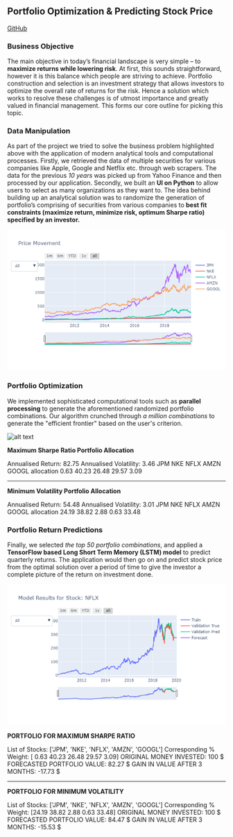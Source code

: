 ## Portfolio Optimization & Predicting Stock Price
[GitHub](https://github.com/abhinav314/portOpt)

### Business Objective

The main objective in today’s financial landscape is very simple – to **maximize returns while lowering risk**. At first, this sounds straightforward, however it is this balance which people are striving to achieve. Portfolio construction and selection is an investment strategy that allows investors to optimize the overall rate of returns for the risk. Hence a solution which works to resolve these challenges is of utmost importance and greatly valued in financial management. This forms our core outline for picking this topic.

### Data Manipulation

As part of the project we tried to solve the business problem highlighted above with the application of modern analytical tools and computational processes.
Firstly, we retrieved the data of multiple securities for various companies like Apple, Google and Netflix etc. through web scrapers. The data for the previous *10 years* was picked up from Yahoo Finance and then processed by our application.
Secondly, we built an **UI on Python** to allow users to select as many organizations as they want to. The idea behind building up an analytical solution was to randomize the generation of portfolio’s comprising of securities from various companies to **best fit constraints (maximize return, minimize risk, optimum Sharpe ratio) specified by an investor.**

![alt text](/images/stock1.png "User Selected Stocks")

### Portfolio Optimization

We implemented sophisticated computational tools such as **parallel processing** to generate the aforementioned randomized portfolio combinations. Our algorithm crunched through *a million combinations* to generate the "efficient frontier" based on the user's criterion.

![alt text](/images/stock2.png "Efficient Frontier")

**Maximum Sharpe Ratio Portfolio Allocation**

Annualised Return: 82.75
Annualised Volatility: 3.46
             JPM    NKE   NFLX   AMZN  GOOGL
allocation  0.63  40.23  26.48  29.57   3.09

--------------------------------------------------------------------------------

**Minimum Volatility Portfolio Allocation**

Annualised Return: 54.48
Annualised Volatility: 3.01
              JPM    NKE  NFLX  AMZN  GOOGL
allocation  24.19  38.82  2.88  0.63  33.48

### Portfolio Return Predictions

Finally, we selected *the top 50 portfolio combinations*, and applied a **TensorFlow based Long Short Term Memory (LSTM) model** to predict quarterly returns. The application would then go on and predict stock price from the optimal solution over a period of time to give the investor a complete picture of the return on investment done.

![alt text](/images/stock4.png "Model Performance")


**PORTFOLIO FOR MAXIMUM SHARPE RATIO**

List of Stocks:  ['JPM', 'NKE', 'NFLX', 'AMZN', 'GOOGL']
Corresponding % Weight:  [ 0.63 40.23 26.48 29.57  3.09]
ORIGINAL MONEY INVESTED:  100 $
FORECASTED PORTFOLIO VALUE:  82.27 $
GAIN IN VALUE AFTER 3 MONTHS:  -17.73 $

----------------------------------------------------------------------

**PORTFOLIO FOR MINIMUM VOLATILITY**

List of Stocks:  ['JPM', 'NKE', 'NFLX', 'AMZN', 'GOOGL']
Corresponding % Weight:  [24.19 38.82  2.88  0.63 33.48]
ORIGINAL MONEY INVESTED:  100 $
FORECASTED PORTFOLIO VALUE:  84.47 $
GAIN IN VALUE AFTER 3 MONTHS:  -15.53 $